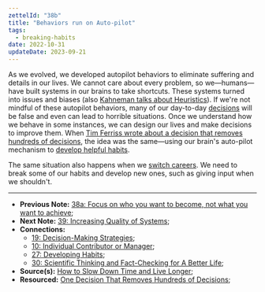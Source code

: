 ```yaml
---
zettelId: "38b"
title: "Behaviors run on Auto-pilot"
tags:
  - breaking-habits
date: 2022-10-31
updateDate: 2023-09-21
---
```


As we evolved, we developed autopilot behaviors to eliminate suffering and details in our lives. We cannot care about every problem, so we—humans—have built systems in our brains to take shortcuts. These systems turned into issues and biases (also [Kahneman talks about Heuristics](https://us.macmillan.com/books/9780374533557/thinkingfastandslow)).  If we're not mindful of these autopilot behaviors, many of our day-to-day [decisions](/notes/19/) will be false and even can lead to horrible situations. Once we understand how we behave in some instances, we can design our lives and make decisions to improve them. When [Tim Ferriss wrote about a decision that removes hundreds of decisions](https://tim.blog/2020/01/20/one-decision-that-removes-100-decisions/), the idea was the same—using our brain's auto-pilot mechanism to [develop helpful habits](/notes/27/).

The same situation also happens when we [switch careers](/notes/10/). We need to break some of our habits and develop new ones, such as giving input when we shouldn't.

---

- **Previous Note:** [38a: Focus on who you want to become, not what you want to achieve](/notes/38a/);
- **Next Note:** [39: Increasing Quality of Systems](/notes/39/);
- **Connections:**
  - [19: Decision-Making Strategies](/notes/19/);
  - [10: Individual Contributor or Manager](/notes/10/);
  - [27: Developing Habits](/notes/27/);
  - [30: Scientific Thinking and Fact-Checking for A Better Life](/notes/30/);
- **Source(s):** [How to Slow Down Time and Live Longer](https://www.mrmoneymustache.com/2019/01/28/how-to-slow-down-time-and-live-longer/);
- **Resourced:** [One Decision That Removes Hundreds of Decisions](/decisions-that-remove-other-decisions/);
